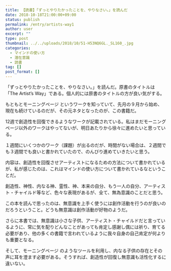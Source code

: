 ```yaml
---
title: 【読書】「ずっとやりたかったことを、やりなさい。」を読んだ
date: 2018-10-18T21:00:00+09:00
status: publish
permalink: /entry/artists-way1
author: user
excerpt: ""
type: post
thumbnail: ../../uploads/2018/10/51-H53NQ6GL._SL160_.jpg
categories:
  - マインドの使い方
  - 潜在意識
  - 読書
tag: []
post_format: []
---
```


「ずっとやりたかったことを、やりなさい。」を読んだ。原書のタイトルは「The Artist’s Way」である。個人的には原書のタイトルの方が良い気がする。

もともとモーニングページ というワークを知っていて、先月の９月から始め、現在も続けているのだが、その元ネタとなったのが、この書籍だ。

12週で創造性を回復できるようなワークが記載されている。私はまだモーニングページ以外のワークはやってないが、明日あたりから徐々に進めたいと思っている。

１週間にいくつかのワーク（課題）が出るのだが、時間がない場合は、２週間でも３週間でも良いと書かれていたので、のんびり進めていきたいと思う。

内容は、創造性を回復させアーティストになるための方法について書かれているが、私が感じたのは、これはマインドの使い方について書かれているなということだ。

創造性、神性、内なる神、霊性、神、本来の自分、もう一人の自分、アーティスト・チャイルド等など、色々な表現があるが、全て、無為意識のことだと思う。

この本を読んで思ったのは、無意識を上手く使うには創作活動を行うのが良いのだろうということ。どうも無意識は創作活動が好物のようだ。

さらに本書では、無意識は小さな子供、アーティスト・チャイルドだと言っているように、常に気を配りどんなことがあっても肯定し感謝し偶には祈り、育てる必要があり、他の多くの書籍で言われているように我々自身の自己肯定が何よりも重要となる。

そして、モーニングページ のようなツールを利用し、内なる子供の存在とその声に耳を澄ます必要がある。そうすれば、創造性が回復し無意識も活性化するに違いない。
